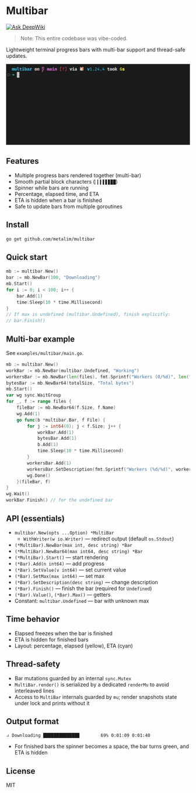 # Multibar

[![Ask DeepWiki](https://deepwiki.com/badge.svg)](https://deepwiki.com/metalim/multibar)

> Note: This entire codebase was vibe-coded.

Lightweight terminal progress bars with multi-bar support and thread-safe updates.

![Demo](./example.gif)

## Features
- Multiple progress bars rendered together (multi-bar)
- Smooth partial block characters (`▏▎▍▌▋▊▉█`)
- Spinner while bars are running
- Percentage, elapsed time, and ETA
- ETA is hidden when a bar is finished
- Safe to update bars from multiple goroutines

## Install
```bash
go get github.com/metalim/multibar
```

## Quick start
```go
mb := multibar.New()
bar := mb.NewBar(100, "Downloading")
mb.Start()
for i := 0; i < 100; i++ {
    bar.Add(1)
    time.Sleep(10 * time.Millisecond)
}
// If max is undefined (multibar.Undefined), finish explicitly:
// bar.Finish()
```

## Multi-bar example
See `examples/multibar/main.go`.
```go
mb := multibar.New()
workBar := mb.NewBar(multibar.Undefined, "Working")
workersBar := mb.NewBar(len(files), fmt.Sprintf("Workers (0/%d)", len(files)))
bytesBar := mb.NewBar64(totalSize, "Total bytes")
mb.Start()
var wg sync.WaitGroup
for _, f := range files {
    fileBar := mb.NewBar64(f.Size, f.Name)
    wg.Add(1)
    go func(b *multibar.Bar, f File) {
        for j := int64(0); j < f.Size; j++ {
            workBar.Add(1)
            bytesBar.Add(1)
            b.Add(1)
            time.Sleep(10 * time.Millisecond)
        }
        workersBar.Add(1)
        workersBar.SetDescription(fmt.Sprintf("Workers (%d/%d)", workersBar.Value(), workersBar.Max()))
        wg.Done()
    }(fileBar, f)
}
wg.Wait()
workBar.Finish() // for the undefined bar
```

## API (essentials)
- `multibar.New(opts ...Option) *MultiBar`
  - `WithWriter(w io.Writer)` — redirect output (default `os.Stdout`)
- `(*MultiBar).NewBar(max int, desc string) *Bar`
- `(*MultiBar).NewBar64(max int64, desc string) *Bar`
- `(*MultiBar).Start()` — start rendering
- `(*Bar).Add(n int64)` — add progress
- `(*Bar).SetValue(v int64)` — set current value
- `(*Bar).SetMax(max int64)` — set max
- `(*Bar).SetDescription(desc string)` — change description
- `(*Bar).Finish()` — finish the bar (required for `Undefined`)
- `(*Bar).Value()`, `(*Bar).Max()` — getters
- Constant: `multibar.Undefined` — bar with unknown max

## Time behavior
- Elapsed freezes when the bar is finished
- ETA is hidden for finished bars
- Layout: percentage, elapsed (yellow), ETA (cyan)

## Thread-safety
- Bar mutations guarded by an internal `sync.Mutex`
- `MultiBar.render()` is serialized by a dedicated `renderMu` to avoid interleaved lines
- Access to `MultiBar` internals guarded by `mu`; render snapshots state under lock and prints without it

## Output format
```
⠴ Downloading █████████████▉        69% 0:01:09 0:01:40
```
- For finished bars the spinner becomes a space, the bar turns green, and ETA is hidden

## License
MIT


